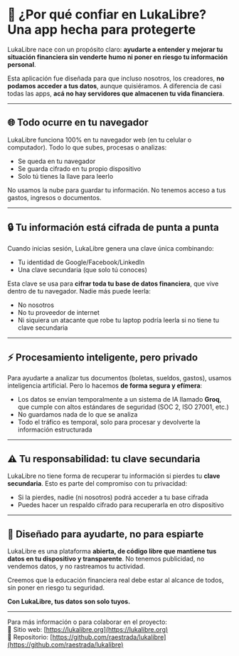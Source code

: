 # 🔐 ¿Por qué confiar en LukaLibre? Una app hecha para protegerte

LukaLibre nace con un propósito claro: **ayudarte a entender y mejorar tu situación financiera sin venderte humo ni poner en riesgo tu información personal**.

Esta aplicación fue diseñada para que incluso nosotros, los creadores, **no podamos acceder a tus datos**, aunque quisiéramos. A diferencia de casi todas las apps, **acá no hay servidores que almacenen tu vida financiera**.

---

## 🌐 Todo ocurre en tu navegador

LukaLibre funciona 100% en tu navegador web (en tu celular o computador). Todo lo que subes, procesas o analizas:

- Se queda en tu navegador
- Se guarda cifrado en tu propio dispositivo
- Solo tú tienes la llave para leerlo

No usamos la nube para guardar tu información.
No tenemos acceso a tus gastos, ingresos o documentos.

---

## 🔒 Tu información está cifrada de punta a punta

Cuando inicias sesión, LukaLibre genera una clave única combinando:

- Tu identidad de Google/Facebook/LinkedIn
- Una clave secundaria (que solo tú conoces)

Esta clave se usa para **cifrar toda tu base de datos financiera**, que vive dentro de tu navegador. Nadie más puede leerla:

- No nosotros
- No tu proveedor de internet
- Ni siquiera un atacante que robe tu laptop podría leerla si no tiene tu clave secundaria

---

## ⚡️ Procesamiento inteligente, pero privado

Para ayudarte a analizar tus documentos (boletas, sueldos, gastos), usamos inteligencia artificial. Pero lo hacemos **de forma segura y efímera**:

- Los datos se envían temporalmente a un sistema de IA llamado **Groq**, que cumple con altos estándares de seguridad (SOC 2, ISO 27001, etc.)
- No guardamos nada de lo que se analiza
- Todo el tráfico es temporal, solo para procesar y devolverte la información estructurada

---

## ⚠️ Tu responsabilidad: tu clave secundaria

LukaLibre no tiene forma de recuperar tu información si pierdes tu **clave secundaria**. Esto es parte del compromiso con tu privacidad:

- Si la pierdes, nadie (ni nosotros) podrá acceder a tu base cifrada
- Puedes hacer un respaldo cifrado para recuperarla en otro dispositivo

---

## 🚀 Diseñado para ayudarte, no para espiarte

LukaLibre es una plataforma **abierta, de código libre que mantiene tus datos en tu dispositivo y transparente**. No tenemos publicidad, no vendemos datos, y no rastreamos tu actividad.

Creemos que la educación financiera real debe estar al alcance de todos, sin poner en riesgo tu seguridad.

**Con LukaLibre, tus datos son solo tuyos.**

---

Para más información o para colaborar en el proyecto:  
📅 Sitio web: [https://lukalibre.org](https://lukalibre.org)  
💼 Repositorio: [https://github.com/raestrada/lukalibre](https://github.com/raestrada/lukalibre)
